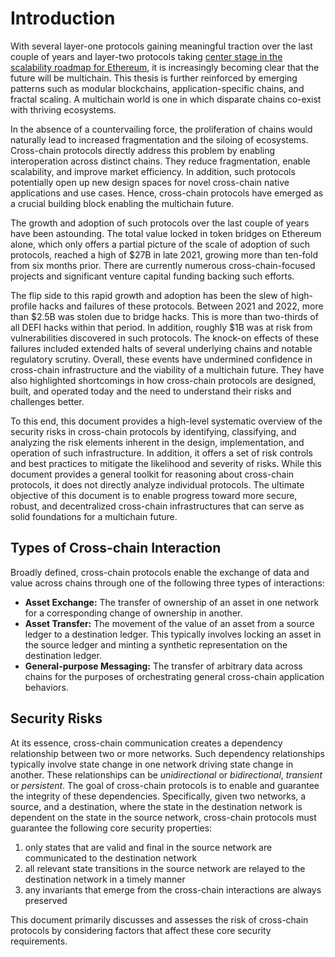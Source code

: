 # Introduction
With several layer-one protocols gaining meaningful traction over the last couple of years and layer-two protocols taking [center stage in the scalability roadmap for Ethereum](https://vitalik.ca/general/2021/12/06/endgame.html), it is increasingly becoming clear that the future will be multichain. This thesis is further reinforced by emerging patterns such as modular blockchains, application-specific chains, and fractal scaling. A multichain world is one in which disparate chains co-exist with thriving ecosystems. 

In the absence of a countervailing force, the proliferation of chains would naturally lead to increased fragmentation and the siloing of ecosystems. Cross-chain protocols directly address this problem by enabling interoperation across distinct chains. They reduce fragmentation, enable scalability, and improve market efficiency. In addition, such protocols potentially open up new design spaces for novel cross-chain native applications and use cases. Hence, cross-chain protocols have emerged as a crucial building block enabling the multichain future. 

The growth and adoption of such protocols over the last couple of years have been astounding. The total value locked in token bridges on Ethereum alone, which only offers a partial picture of the scale of adoption of such protocols, reached a high of $27B in late 2021, growing more than ten-fold from six months prior. There are currently numerous cross-chain-focused projects and significant venture capital funding backing such efforts.

The flip side to this rapid growth and adoption has been the slew of high-profile hacks and failures of these protocols. Between 2021 and 2022, more than $2.5B was stolen due to bridge hacks. This is more than two-thirds of all DEFI hacks within that period. In addition, roughly $1B was at risk from vulnerabilities discovered in such protocols. The knock-on effects of these failures included extended halts of several underlying chains and notable regulatory scrutiny. Overall, these events have undermined confidence in cross-chain infrastructure and the viability of a multichain future. They have also highlighted shortcomings in how cross-chain protocols are designed, built, and operated today and the need to understand their risks and challenges better.

To this end, this document provides a high-level systematic overview of the security risks in cross-chain protocols by identifying, classifying, and analyzing the risk elements inherent in the design, implementation, and operation of such infrastructure. In addition, it offers a set of risk controls and best practices to mitigate the likelihood and severity of risks. While this document provides a general toolkit for reasoning about cross-chain protocols, it does not directly analyze individual protocols. The ultimate objective of this document is to enable progress toward more secure, robust, and decentralized cross-chain infrastructures that can serve as solid foundations for a multichain future. 

## Types of Cross-chain Interaction
Broadly defined, cross-chain protocols enable the exchange of data and value across chains through one of the following three types of interactions:

-  **Asset Exchange:** The transfer of ownership of an asset in one network for a corresponding change of ownership in another.
- **Asset Transfer:** The movement of the value of an asset from a source ledger to a destination ledger. This typically involves locking an asset in the source ledger and minting a synthetic representation on the destination ledger. 
- **General-purpose Messaging:** The transfer of arbitrary data across chains for the purposes of orchestrating general cross-chain application behaviors. 

## Security Risks
At its essence, cross-chain communication creates a dependency relationship between two or more networks. Such dependency relationships typically involve state change in one network driving state change in another. These relationships can be _unidirectional_ or _bidirectional_, _transient_ or _persistent_. The goal of cross-chain protocols is to enable and guarantee the integrity of these dependencies. Specifically, given two networks, a source, and a destination, where the state in the destination network is dependent on the state in the source network, cross-chain protocols must guarantee the following core security properties:

1. only states that are valid and final in the source network are communicated to the destination network
1. all relevant state transitions in the source network are relayed to the destination network in a timely manner
1. any invariants that emerge from the cross-chain interactions are always preserved

This document primarily discusses and assesses the risk of cross-chain protocols by considering factors that affect these core security requirements. 
